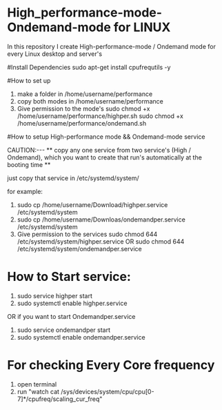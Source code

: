 # High_performance-mode-Ondemand-mode for LINUX
In this repository I create High-performance-mode / Ondemand mode  for every Linux desktop and server's

#Install Dependencies
  sudo apt-get install cpufrequtils -y 

#How to set up
 1. make a folder in /home/username/performance
 2. copy both modes in /home/username/performance
 3. Give permission to the mode's
      sudo chmod +x /home/username/performance/highper.sh
      sudo chmod +x /home/username/performance/ondemand.sh
    
#How to setup High-performance mode && Ondemand-mode service
 
 CAUTION:---
 ** copy any one service from two service's (High / Ondemand), which you want to create 
    that run's automatically at the booting time **
 
 just copy that service in /etc/systemd/system/   

 for example:
  1. sudo cp /home/username/Download/highper.service  /etc/systemd/system
  2. sudo cp /home/username/Downloas/ondemandper.service /etc/systemd/system
  3. Give permission to the services 
      sudo chmod 644 /etc/systemd/system/highper.service
                           OR
      sudo chmod 644 /etc/systemd/system/ondemandper.service
      
 # How to Start service:
  
  1. sudo service highper start
  2. sudo systemctl enable highper.service   
  
  OR if you want to start Ondemandper.service
  
  1. sudo service ondemandper start
  2. sudo systemctl enable ondemandper.service
   
   
 # For checking Every Core frequency 
   1. open terminal 
   2. run "watch cat /sys/devices/system/cpu/cpu[0-7]*/cpufreq/scaling_cur_freq"

